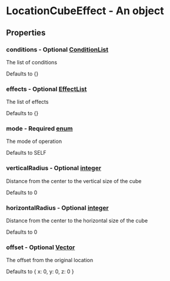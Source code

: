 

# LocationCubeEffect - An object



## Properties



### conditions - Optional [ConditionList](ConditionList)



 The list of conditions



Defaults to {}



### effects - Optional [EffectList](EffectList)



 The list of effects



Defaults to {}



### mode - Required [enum](enum)



 The mode of operation



Defaults to SELF



### verticalRadius - Optional [integer](integer)



 Distance from the center to the vertical size of the cube



Defaults to 0



### horizontalRadius - Optional [integer](integer)



 Distance from the center to the horizontal size of the cube



Defaults to 0



### offset - Optional [Vector](Vector)



 The offset from the original location



Defaults to { x: 0, y: 0, z: 0 }

